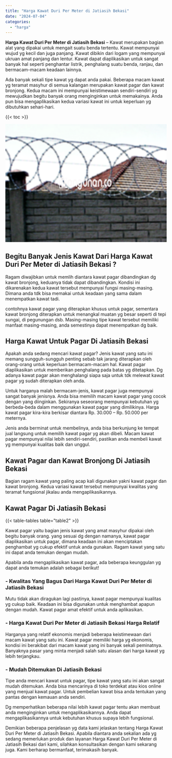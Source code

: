```yaml
---
title: "Harga Kawat Duri Per Meter di Jatiasih Bekasi"
date: "2024-07-04"
categories: 
  - "harga"
---
```


**Harga Kawat Duri Per Meter di Jatiasih Bekasi** – Kawat merupakan bagian alat yang dipakai untuk mengait suatu benda tertentu. Kawat mempunyai wujud yg kecil dan juga panjang. Kawat dibikin dari logam yang mempunyai ukruan amat panjang dan lentur. Kawat dapat diaplikasikan untuk sangat banyak hal seperti penghantar listrik, penghalang suatu benda, ranjau, dan bermacam-macam keadaan lainnya.

Ada banyak sekali tipe kawat yg dapat anda pakai. Beberapa macam kawat yg teramat masyhur di semua kalangan merupakan kawat pagar dan kawat bronjong. Kedua macam ini mempunyai keistimewaan sendiri-sendiri yg mewujudkan begitu banyak orang menginginkan untuk memakainya. Anda pun bisa mengaplikasikan kedua variasi kawat ini untuk keperluan yg dibutuhkan sehari-hari.

{{< toc >}}

![Harga Kawat Duri Per Meter di Jatiasih Bekasi](/images/jual-kawat-murah14.png)

## Begitu Banyak Jenis Kawat Dari Harga Kawat Duri Per Meter di Jatiasih Bekasi ?

Ragam diwajibkan untuk memlih diantara kawat pagar dibandingkan dg kawat bronjong, keduanya tidak dapat dibandingkan. Kondisi ini dikarenakan kedua kawat tersebut mempunyai fungsi masing-masing. Dimana anda tdk bisa memakai untuk keadaan yang sama dalam menempatkan kawat tadi.

contohnya kawat pagar yang diterapkan khusus untuk pagar, sementara kawat bronjong diterapkan untuk menangkal muatan yg besar seperti di tepi sungai, di pegunungan dsb. Masing-masing tipe kawat tersebut memiliki manfaat masing-masing, anda semestinya dapat menempatkan dg baik.

## Harga Kawat Untuk Pagar Di Jatiasih Bekasi

Apakah anda sedang mencari kawat pagar? Jenis kawat yang satu ini memang sungguh-sungguh penting sebab tak jarang diterapkan oleh orang-orang untuk keperluan bermacam-macam hal. Kawat pagar diaplikasikan untuk memberikan penghalang pada batas yg ditetapkan. Dg adanya kawat pagar akan menghalangi siapa saja untuk tdk melewat kawat pagar yg sudah diterapkan oleh anda.

Untuk harganya malah bermacam-jenis, kawat pagar juga mempunyai sangat banyak jenisnya. Anda bisa memilih macam kawat pagar yang cocok dengan yang diinginkan. Sekiranya seseorang mempunyai kebutuhan yg berbeda-beda dalam menggunakan kawat pagar yang dimilikinya. Harga kawat pagar kira-kira berkisar diantara Rp. 30.000 – Rp. 50.000 per meternya.

Jenis anda berminat untuk membelinya, anda bisa berkunjung ke tempat jual langsung untuk memilih kawat pagar yg akan dibeli. Macam kawat pagar mempunyai nilai lebih sendiri-sendiri, pastikan anda membeli kawat yg mempunyai kualitas baik dan unggul.

## Kawat Pagar dan Kawat Bronjong Di Jatiasih Bekasi

Bagian ragam kawat yang paling acap kali digunakan yakni kawat pagar dan kawat bronjong. Kedua variasi kawat tersebut mempunyai kwalitas yang teramat fungsional jikalau anda mengaplikasikannya.

## Kawat Pagar Di Jatiasih Bekasi

{{< table-tables table="table2" >}}

Kawat pagar yaitu bagian jenis kawat yang amat masyhur dipakai oleh begitu banyak orang. yang sesuai dg dengan namanya, kawat pagar diaplikasikan untuk pagar, dimana keadaan ini akan menciptakan penghambat yg cukup efektif untuk anda gunakan. Ragam kawat yang satu ini dapat anda temukan dengan mudah.

Apabila anda mengaplikasikan kawat pagar, ada beberapa keunggulan yg dapat anda temukan adalah sebagai berikut!

### \- Kwalitas Yang Bagus Dari Harga Kawat Duri Per Meter di Jatiasih Bekasi

Mutu tidak akan diragukan lagi pastinya, kawat pagar mempunyai kualitas yg cukup baik. Keadaan ini bisa digunakan untuk menghambat apapun dengan mudah. Kawat pagar amat efektif untuk anda aplikasikan.

### \- Harga Kawat Duri Per Meter di Jatiasih Bekasi Harga Relatif

Harganya yang relatif ekonomis menjadi beberapa keistimewaan dari macam kawat yang satu ini. Kawat pagar memiliki harga yg ekonomis, kondisi ini berakibat dari macam kawat yang ini banyak sekali peminatnya. Banyaknya pasar yang minta menjadi salah satu alasan dari harga kawat yg lebih terjangkau.

### \- Mudah Ditemukan Di Jatiasih Bekasi

Tipe anda mencari kawat untuk pagar, tipe kawat yang satu ini akan sangat mudah ditemukan. Anda bisa mencarinya di toko terdekat atau kios online yang menjual kawat pagar. Untuk pembelian kawat bisa anda tentukan yang pantas dengan kemauan anda sendiri.

Dg memperhatikan beberapa nilai lebih kawat pagar tentu akan membuat anda menginginkan untuk mengaplikasikannya. Anda dapat mengaplikasikannya untuk kebutuhan khusus supaya lebih fungsional.

Demikian beberapa penjelasan yg data kami jelaskan tentang Harga Kawat Duri Per Meter di Jatiasih Bekasi. Apabila diantara anda sekalian ada yg sedang memerlukan produk dan layanan Harga Kawat Duri Per Meter di Jatiasih Bekasi dari kami, silahkan konsultasikan dengan kami sekarang juga. Kami berharap bermanfaat, terimakasih banyak.
